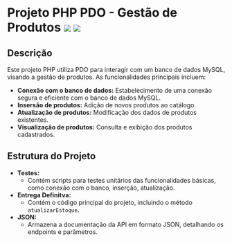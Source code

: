 # Projeto PHP PDO - Gestão de Produtos <img src="https://img.shields.io/badge/PHP-777BB4?style=for-the-badge&logo=php&logoColor=white"> <img src="https://img.shields.io/badge/MySQL-00000F?style=for-the-badge&logo=mysql&logoColor=white">

## Descrição
Este projeto PHP utiliza PDO para interagir com um banco de dados MySQL, visando a gestão de produtos. As funcionalidades principais incluem:

* **Conexão com o banco de dados:** Estabelecimento de uma conexão segura e eficiente com o banco de dados MySQL.
* **Insersão de produtos:** Adição de novos produtos ao catálogo.
* **Atualização de produtos:** Modificação dos dados de produtos existentes.
* **Visualização de produtos:** Consulta e exibição dos produtos cadastrados.

## Estrutura do Projeto
* **Testes:**
  * Contém scripts para testes unitários das funcionalidades básicas, como conexão com o banco, inserção, atualização.
* **Entrega Definitva:**
  * Contém o código principal do projeto, incluindo o método `atualizarEstoque`.
* **JSON:**
  * Armazena a documentação da API em formato JSON, detalhando os endpoints e parâmetros.

